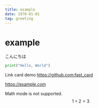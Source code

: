 ```yaml
---
title: example
date: 1970-01-01
tag: greeting
---
```


# example
こんにちは

```python
print("Hello, World")
```

Link card demo
<https://github.com:fast_card>

<https://example.com>

Math mode is not supported.
$$
1 + 2 = 3
$$
